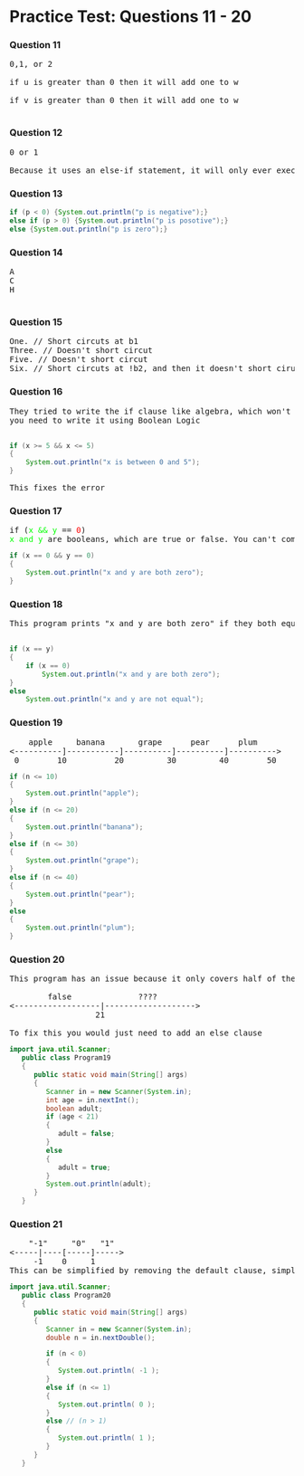 # Practice Test: Questions 11 - 20
### Question 11 
<pre>
0,1, or 2 <br>
if u is greater than 0 then it will add one to w <br>
if v is greater than 0 then it will add one to w <br>
</pre>
### Question 12 
<pre>
0 or 1 <br>
Because it uses an else-if statement, it will only ever execute one of the clauses 
</pre>
### Question 13 
```java
if (p < 0) {System.out.println("p is negative");}
else if (p > 0) {System.out.println("p is posotive");}
else {System.out.println("p is zero");}
```

### Question 14 
<pre>
A
C
H

</pre>
### Question 15 
<pre>
One. // Short circuts at b1 
Three. // Doesn't short circut
Five. // Doesn't short circut
Six. // Short circuts at !b2, and then it doesn't short cirut
</pre>
### Question 16 
<pre>
They tried to write the if clause like algebra, which won't compile 
you need to write it using Boolean Logic <br>
</pre>
```java
if (x >= 5 && x <= 5)
{
    System.out.println("x is between 0 and 5");
}
```
<pre>
This fixes the error
</pre>
### Question 17 
<pre>
if (<font color="#00FF00">x && y</font> == <font color="red">0</font>)
<font color="#00FF00">x and y</font> are booleans, which are true or false. You can't compare booleans to an <font color="red">integer</font> 
</pre>
```java
if (x == 0 && y == 0)
{
    System.out.println("x and y are both zero");
}
```
### Question 18 
<pre>
This program prints "x and y are both zero" if they both equal 0, and it prints "x and y are not equal if they are not equal <br>
</pre>
```java
if (x == y)
{
    if (x == 0)
        System.out.println("x and y are both zero");
}
else 
    System.out.println("x and y are not equal");
```
### Question 19 
<pre>
    apple     banana       grape      pear      plum
<----------]-----------]----------]----------]---------->
 0        10          20         30         40        50 
</pre>
```java
if (n <= 10)
{
    System.out.println("apple");
}
else if (n <= 20)
{
    System.out.println("banana");
}
else if (n <= 30)
{
    System.out.println("grape");
}
else if (n <= 40)
{
    System.out.println("pear");
}
else 
{
    System.out.println("plum");
}
```
### Question 20 
<pre>
This program has an issue because it only covers half of the number line so the boolean 'adult' wont have a value if the input is on the other half of the number line <br>
        false              ???? 
<------------------|-------------------> 
                  21 <br>
To fix this you would just need to add an else clause
</pre>
```java
import java.util.Scanner;
   public class Program19
   {
      public static void main(String[] args)
      {
         Scanner in = new Scanner(System.in);
         int age = in.nextInt();
         boolean adult;
         if (age < 21)
         {
            adult = false;
         }
         else
         {
            adult = true;
         }
         System.out.println(adult);
      }
   }
```
### Question 21
<pre>
    "-1"     "0"   "1" 
<-----|----[-----]----->
     -1    0     1
This can be simplified by removing the default clause, simplifying the first 'else if' statment to (n <= 1), and changing the second 'else if' statment to the default clause
</pre>
```java
import java.util.Scanner;
   public class Program20
   {
      public static void main(String[] args)
      {
         Scanner in = new Scanner(System.in);
         double n = in.nextDouble();

         if (n < 0)
         {
            System.out.println( -1 );
         }
         else if (n <= 1)
         {
            System.out.println( 0 );
         }
         else // (n > 1)
         {
            System.out.println( 1 );
         }
      }
   }
```